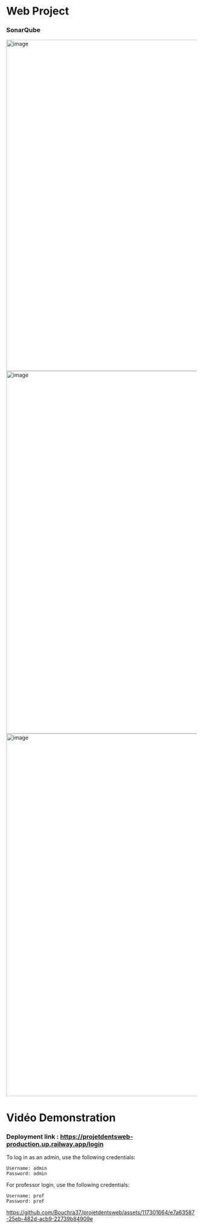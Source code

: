 # Web Project


### SonarQube 
<img width="877" alt="image" src="https://github.com/Bouchra37/projetdentsweb/assets/117301664/40324157-54b8-4279-a6d6-42ba043db649">

<img width="960" alt="image" src="https://github.com/Bouchra37/projetdentsweb/assets/117301664/0d0a1ffd-1853-409e-839c-c2105d4d6943">

<img width="960" alt="image" src="https://github.com/Bouchra37/projetdentsweb/assets/117301664/9063a53a-75fe-4091-ae7f-0224cb06529b">



# Vidéo Demonstration 

### Deployment link : https://projetdentsweb-production.up.railway.app/login

To log in as an admin, use the following credentials:

    Username: admin
    Password: admin
    
For professor login, use the following credentials:

    Username: prof
    Password: prof




https://github.com/Bouchra37/projetdentsweb/assets/117301664/e7a63587-25eb-482d-acb9-22739b84909e

